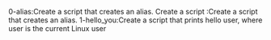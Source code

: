 0-alias:Create a script that creates an alias.
Create a script :Create a script that creates an alias.
1-hello_you:Create a script that prints hello user, where user is the current Linux user
